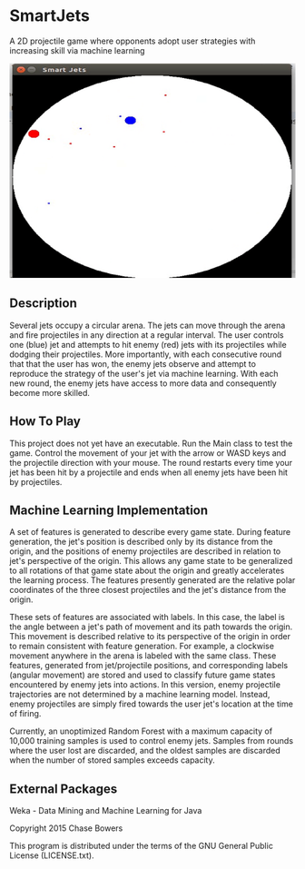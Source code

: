 SmartJets
========

A 2D projectile game where opponents adopt user strategies with increasing skill via machine learning

![alt tag](https://raw.githubusercontent.com/chasembowers/SmartJets/master/gameplay.gif)

## Description

Several jets occupy a circular arena.  The jets can move through the arena and fire projectiles in any direction at a regular interval.
The user controls one (blue) jet and attempts to hit enemy (red) jets with its projectiles while dodging their projectiles. More importantly, 
with each consecutive round that that the user has won, the enemy jets observe and attempt to reproduce the strategy of the user's jet
via machine learning. With each new round, the enemy jets have access to more data and consequently become more skilled.

## How To Play

This project does not yet have an executable. Run the Main class to test the game. Control the movement of your jet
with the arrow or WASD keys and the projectile direction with your mouse. The round restarts every time your jet has been hit by a projectile and ends when all enemy jets have been hit by projectiles.

## Machine Learning Implementation

A set of features is generated to describe every game state. During feature generation, the jet's position is described only
by its distance from the origin, and the positions of enemy projectiles are described in relation to jet's perspective of the origin. 
This allows any game state to be generalized to all rotations of that game state
about the origin and greatly accelerates the learning process. The features presently generated are the relative polar 
coordinates of the three closest projectiles and the jet's distance from the origin.

These sets of features are associated with labels. In this case, the label is the angle between a jet's path of movement
and its path towards the origin. This movement is described relative to its perspective of the origin in order to remain consistent
with feature generation. For example, a clockwise movement anywhere in the arena is labeled with the same class. These
features, generated from jet/projectile positions, and corresponding labels (angular movement) are stored and used to classify
 future game states encountered by enemy jets into actions. In this version, enemy projectile trajectories are not
determined by a machine learning model. Instead, enemy projectiles are simply fired towards the user jet's location at the
time of firing.

Currently, an unoptimized Random Forest with a maximum capacity of 10,000 training samples is used to control enemy jets.
Samples from rounds where the user lost are discarded, and the oldest samples are discarded when the number of stored samples
exceeds capacity.

## External Packages

Weka - Data Mining and Machine Learning for Java

Copyright 2015 Chase Bowers

This program is distributed under the terms of the GNU General Public License (LICENSE.txt).
